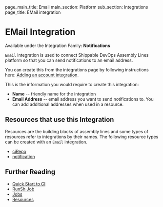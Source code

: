 page_main_title: Email
main_section: Platform
sub_section: Integrations
page_title: EMail integration

# EMail Integration
Available under the Integration Family: **Notifications**

`Email` Integration is used to connect Shippable DevOps Assembly Lines platform so that you can send notifications to an email address.

You can create this from the integrations page by following instructions here: [Adding an account integration](/platform/management/integrations/#adding-an-account-integration).

This is the information you would require to create this integration:

* **Name** -- friendly name for the integration
* **Email Address** -- email address you want to send notifications to. You can add additional addresses when used in a resource.

## Resources that use this Integration
Resources are the building blocks of assembly lines and some types of resources refer to integrations by their names. The following resource types can be created with an `Email` integration.

* [ciRepo](/workflow/platform/resource/cirepo)
* [notification](/workflow/platform/resource/notification)


## Further Reading
* [Quick Start to CI](/getting-started/ci-sample)
* [RunSh Job](/platform/workflow/job/runsh)
* [Jobs](/platform/workflow/job/overview)
* [Resources](/platform/workflow/resource/overview)

